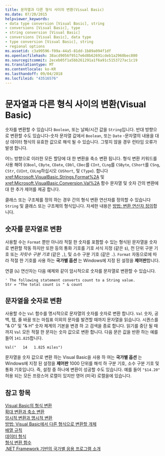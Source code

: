 ```yaml
---
title: 문자열과 다른 형식 사이의 변환(Visual Basic)
ms.date: 07/20/2015
helpviewer_keywords:
- data type conversion [Visual Basic], string
- conversions [Visual Basic], type
- string conversion [Visual Basic]
- conversions [Visual Basic], data type
- type conversion [Visual Basic], string
- regional options
ms.assetid: c3a99596-f09a-44a5-81dd-1b89a094f1df
ms.openlocfilehash: 38acd9056f9517e6d8b62691cdeb1a2960bec800
ms.sourcegitcommit: 2eceb05f1a5bb261291a1f6a91c5153727ac1c19
ms.translationtype: MT
ms.contentlocale: ko-KR
ms.lasthandoff: 09/04/2018
ms.locfileid: "43516576"
---
```

# <a name="conversions-between-strings-and-other-types-visual-basic"></a>문자열과 다른 형식 사이의 변환(Visual Basic)
숫자를 변환할 수 있습니다 `Boolean`, 또는 날짜/시간 값을 `String`입니다. 반대 방향으로 변환할 수도 있습니다-숫자 문자열 값에서 `Boolean`, 또는 `Date` -문자열의 내용을 대상 데이터 형식의 유효한 값으로 해석 될 수 있습니다. 그렇지 않을 경우 런타임 오류가 발생 합니다.  
  
 어느 방향으로 이러한 모든 할당에 대 한 변환을 축소 변환 됩니다. 형식 변환 키워드를 사용 해야 (`CBool`, `CByte`, `CDate`, `CDbl`, `CDec`를 `CInt`, `CLng`를 `CSByte`, `CShort`를 `CSng`, `CStr`, `CUInt`, `CULng`하십시오 `CUShort`, 및 `CType`). 합니다 <xref:Microsoft.VisualBasic.Strings.Format%2A> 및 <xref:Microsoft.VisualBasic.Conversion.Val%2A> 함수 문자열 및 숫자 간의 변환에 대 한 추가 제어를 제공 합니다.  
  
 클래스 또는 구조체를 정의 하는 경우 간의 형식 변환 연산자를 정의할 수 있습니다 `String` 및 클래스 또는 구조체의 형식입니다. 자세한 내용은 [방법: 변환 연산자 정의](../../../../visual-basic/programming-guide/language-features/procedures/how-to-define-a-conversion-operator.md)합니다.  
  
## <a name="conversion-of-numbers-to-strings"></a>숫자를 문자열로 변환  
 사용할 수는 `Format` 뿐만 아니라 적절 한 숫자를 포함할 수 있는 형식된 문자열을 숫자로 변환할 작동 하지만 또한 등의 통화 기호를 기호 서식 지정 (같은 `$`), 천 단위 구분 기호 또는 *자릿수 구분 기호* (같은 `,`), 및 소수 구분 기호 (같은 `.`). `Format` 자동으로에 따라 적절 한 기호를 사용 하는 **국가별 옵션** 는 Windows에 지정 된 설정을 **제어판**합니다.  
  
 연결 (`&`) 연산자는 다음 예제와 같이 암시적으로 숫자를 문자열로 변환할 수 있습니다.  
  
```  
' The following statement converts count to a String value.  
Str = "The total count is " & count  
```  
  
## <a name="conversion-of-strings-to-numbers"></a>문자열을 숫자로 변환  
 사용할 수는 `Val` 함수를 명시적으로 문자열의 숫자를 숫자로 변환 합니다. `Val` 숫자, 공백, 탭, 줄 바꿈 또는 마침표 이외의 문자를 발견할 때까지 문자열을 읽습니다. 시퀀스를 "& O" 및 "& H" 숫자 체계의 기본을 변경 하 고 검색을 종료 합니다. 읽기를 중단 될 때까지 `Val` 모든 적절 한 문자는 숫자 값으로 변환 합니다. 다음 문은 값을 반환 하는 예를 들어 `141.825`합니다.  
  
 `Val("   14   1.825 miles")`  
  
 문자열을 숫자 값으로 변환 하는 Visual Basic을 사용 하 여는 **국가별 옵션** 는 Windows에 지정 된 설정을 **제어판** 1000 단위를 해석 하 구분 기호, 소수 구분 기호 및 통화 기호입니다. 즉, 설정 중 하나에 변환이 성공할 수도 있습니다. 예를 들어 `"$14.20"` 허용 되는 모든 프랑스어 로캘이 있지만 영어 (미국) 로캘을에 있습니다.  
  
## <a name="see-also"></a>참고 항목  
 [Visual Basic의 형식 변환](../../../../visual-basic/programming-guide/language-features/data-types/type-conversions.md)  
 [확대 변환과 축소 변환](../../../../visual-basic/programming-guide/language-features/data-types/widening-and-narrowing-conversions.md)  
 [암시적 변환과 명시적 변환](../../../../visual-basic/programming-guide/language-features/data-types/implicit-and-explicit-conversions.md)  
 [방법: Visual Basic에서 다른 형식으로 변환할 개체](../../../../visual-basic/programming-guide/language-features/data-types/how-to-convert-an-object-to-another-type.md)  
 [배열 규칙](../../../../visual-basic/programming-guide/language-features/data-types/array-conversions.md)  
 [데이터 형식](../../../../visual-basic/language-reference/data-types/index.md)  
 [형식 변환 함수](../../../../visual-basic/language-reference/functions/type-conversion-functions.md)  
 [.NET Framework 기반의 국가별 응용 프로그램 소개](/visualstudio/ide/introduction-to-international-applications-based-on-the-dotnet-framework)
